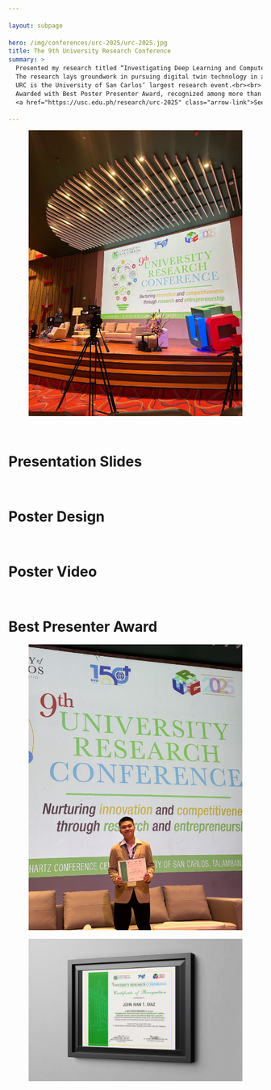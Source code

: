 ```yaml
---

layout: subpage

hero: /img/conferences/urc-2025/urc-2025.jpg
title: The 9th University Research Conference
summary: >
  Presented my research titled “Investigating Deep Learning and Computer Vision for Predicting and Simulating Plant Growth Structures: Laying the Groundwork for Digital Twins in Agriculture,” as an oral and poster presenter at The 9th University Research Conference (URC 2025), held at the University of San Carlos Fr. Michael Richartz Conference Center, Cebu City, Philippines, in April 2025.<br><br>
  The research lays groundwork in pursuing digital twin technology in agriculture - a digital replicas of crops in farms that mimic their behaviors and appearances from physical world to digital world, using artificial intelligence and deep learning. It aims to help farmers make informed farming decisions, and redefine farming practices to be more sustainable and efficient, promoting the United Nations Sustainable Development Goal (SDG) 2 (Zero Hunger), SDG 9 (Industry, Innovation, and Infrastructure), and SDG 12 (Responsible Consumption and Production), that overall benefits all of humanity and the planet.<br><br>
  URC is the University of San Carlos’ largest research event.<br><br>
  Awarded with Best Poster Presenter Award, recognized among more than 50 poster presenters from various departments and colleges of the university.<br><br>
  <a href="https://usc.edu.ph/research/urc-2025" class="arrow-link">See URC 2025 official website</a>

---
```


<figure style="--img-max: 480px;">
  <img src="/img/conferences/urc-2025/urc-2025-venue.jpeg">
</figure>

<br>

<h1>Presentation Slides</h1>

<br>

<h1>Poster Design</h1>

<br>

<h1>Poster Video</h1>

<br>

<h1>Best Presenter Award</h1>

<figure style="--img-max: 480px;">
  <img src="/img/conferences/urc-2025/urc-2025-award-1.jpeg">
</figure>
<figure>
  <img src="/img/conferences/urc-2025/urc-2025-award-2.jpg">
</figure>
